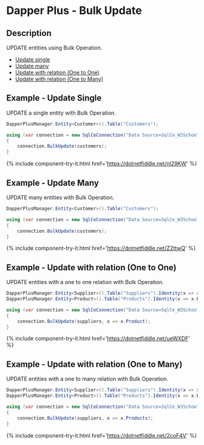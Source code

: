 # Dapper Plus - Bulk Update

## Description
UPDATE entities using Bulk Operation.

- [Update single](#example---update-single)
- [Update many](#example---update-many)
- [Update with relation (One to One)](#example---update-with-relation-one-to-one)
- [Update with relation (One to Many)](#example---update-with-relation-one-to-many)

## Example - Update Single
UPDATE a single entity with Bulk Operation.

```csharp
DapperPlusManager.Entity<Customer>().Table("Customers"); 

using (var connection = new SqlCeConnection("Data Source=SqlCe_W3Schools.sdf"))
{
    connection.BulkUpdate(customers);
}	
```
{% include component-try-it.html href='https://dotnetfiddle.net/nl29KW' %}

## Example - Update Many
UPDATE many entities with Bulk Operation.

```csharp
DapperPlusManager.Entity<Customer>().Table("Customers");

using (var connection = new SqlCeConnection("Data Source=SqlCe_W3Schools.sdf"))
{
    connection.BulkUpdate(customers);
}	
```
{% include component-try-it.html href='https://dotnetfiddle.net/Z2ttwQ' %}

## Example - Update with relation (One to One)
UPDATE entities with a one to one relation with Bulk Operation.

```csharp
DapperPlusManager.Entity<Supplier>().Table("Suppliers").Identity(x => x.SupplierID);
DapperPlusManager.Entity<Product>().Table("Products").Identity(x => x.ProductID);

using (var connection = new SqlCeConnection("Data Source=SqlCe_W3Schools.sdf"))
{	
    connection.BulkUpdate(suppliers, x => x.Product);
}		
```
{% include component-try-it.html href='https://dotnetfiddle.net/ueWXDF' %}

## Example - Update with relation (One to Many)
UPDATE entities with a one to many relation with Bulk Operation.

```csharp
DapperPlusManager.Entity<Supplier>().Table("Suppliers").Identity(x => x.SupplierID);
DapperPlusManager.Entity<Product>().Table("Products").Identity(x => x.ProductID);

using (var connection = new SqlCeConnection("Data Source=SqlCe_W3Schools.sdf"))
{
    connection.BulkUpdate(suppliers, x => x.Products);
}
```
{% include component-try-it.html href='https://dotnetfiddle.net/2coF4V' %}
